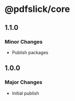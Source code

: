 # @pdfslick/core

## 1.1.0

### Minor Changes

- Publish packages

## 1.0.0

### Major Changes

- Initial publish
